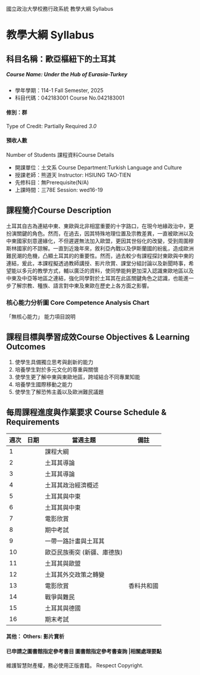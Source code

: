 國立政治大學校務行政系統 教學大綱 Syllabus
# 教學大綱 Syllabus
##  科目名稱：歐亞樞紐下的土耳其
#####  Course Name: Under the Hub of Eurasia-Turkey
  * 學年學期：114-1 Fall Semester, 2025 
  * 科目代碼：042183001 Course No.042183001
#### 修別：群
Type of Credit: Partially Required 
_3.0_
#### 預收人數
Number of Students
課程資料Course Details
  * 開課單位：土文系 Course Department:Turkish Language and Culture 
  * 授課老師：熊道天 Instructor: HSIUNG TAO-TIEN 
  * 先修科目：無Prerequisite(N/A)
  * 上課時間：三78E Session: wed16-19
##  課程簡介Course Description
土耳其自古為連結中東、東歐與北非相當重要的十字路口，在現今地緣政治中，更扮演關鍵的角色。然而，在過去，因其特殊地理位置及宗教差異，一直被歐洲以及中東國家刻意邊緣化，不但遲遲無法加入歐盟，更因其世俗化的改變，受到周圍穆斯林國家的不諒解。一直到近幾年來，敘利亞內戰以及伊斯蘭國的紛亂，造成歐洲難民潮的危機，凸顯土耳其的的重要性。然而，過去較少有課程探討東歐與中東的連結，爰此，本課程擬透過教師講授、影片欣賞、課堂分組討論以及新聞時事，希望能以多元的教學方式，輔以廣泛的資料，使同學能夠更加深入認識東歐地區以及中東及中亞等地區之連結，強化同學對於土耳其在此區關鍵角色之認識，也能進一步了解宗教、種族、語言對中東及東歐在歷史上各方面之影響。
###  核心能力分析圖 Core Competence Analysis Chart
「無核心能力」 
能力項目說明
##  課程目標與學習成效Course Objectives & Learning Outcomes 
  1. 使學生具備獨立思考與創新的能力
  2. 培養學生對於多元文化的尊重與關懷
  3. 使學生更了解中東與東歐地區，跨域結合不同專業知能
  4. 培養學生國際移動之能力
  5. 使學生了解恐怖主義以及歐洲難民議題
##  每周課程進度與作業要求 Course Schedule & Requirements
週次 |  日期 |  當週主題 |  備註  
---|---|---|---  
1 |  |  課程大綱 |   
2 |  |  土耳其導論 |   
3 |  |  土耳其導論 |   
4 |  |  土耳其政治經濟概述 |   
5 |  |  土耳其與中東 |   
6 |  |  土耳其與中東 |   
7 |  |  電影欣賞 |   
8 |  |  期中考試 |   
9 |  |  一帶一路計畫與土耳其 |   
10 |  |  歐亞民族衝突 (新疆、庫德族) |   
11 |  |  土耳其與歐盟 |   
12 |  |  土耳其外交政策之轉變 |   
13 |  |  電影欣賞 |  香料共和國  
14 |  |  戰爭與難民 |   
15 |  |  土耳其與德國 |   
16 |  | 期末考試 |   
####  其他： Others: 影片賞析 
####  已申請之圖書館指定參考書目  圖書館指定參考書查詢 |相關處理要點
維護智慧財產權，務必使用正版書籍。 Respect Copyright.